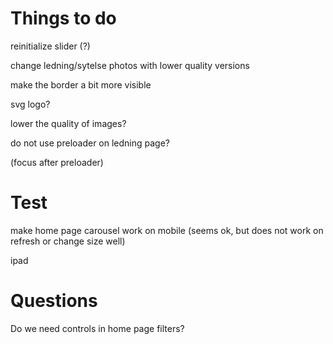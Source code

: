 Things to do
============

reinitialize slider (?)

change ledning/sytelse photos with lower quality versions

make the border a bit more visible

svg logo?

lower the quality of images?

do not use preloader on ledning page? 

(focus after preloader)

Test
=====

make home page carousel work on mobile (seems ok, but does not work on refresh or change size well)

ipad

Questions
========

Do we need controls in home page filters?
